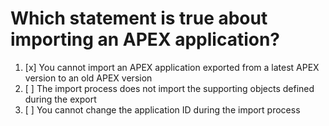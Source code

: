 # Which statement is true about importing an APEX application?

1. [x] You cannot import an APEX application exported from a latest APEX version to an old APEX version
1. [ ] The import process does not import the supporting objects defined during the export
1. [ ] You cannot change the application ID during the import process